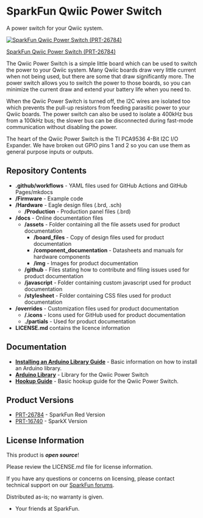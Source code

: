 SparkFun Qwiic Power Switch
========================================

A power switch for your Qwiic system.

[![SparkFun Qwiic Power Switch (PRT-26784)]()](https://www.sparkfun.com/products/26784)

[SparkFun Qwiic Power Switch (PRT-26784)](https://www.sparkfun.com/products/26784)

The Qwiic Power Switch is a simple little board which can be used to switch the power to your Qwiic
system. Many Qwiic boards draw very little current when not being used, but there are some that draw
significantly more. The power switch allows you to switch the power to those boards, so you can minimize the
current draw and extend your battery life when you need to.

When the Qwiic Power Switch is turned off, the I2C wires are isolated too which prevents the pull-up
resistors from feeding parasitic power to your Qwiic boards. The power switch can also be used to
isolate a 400kHz bus from a 100kHz bus; the slower bus can be disconnected during fast-mode communication
without disabling the power.

The heart of the Qwiic Power Switch is the TI PCA9536 4-Bit I2C I/O Expander. We have broken out GPIO pins
1 and 2 so you can use them as general purpose inputs or outputs.



Repository Contents
-------------------

* **.github/workflows** - YAML files used for GitHub Actions and GitHub Pages/mkdocs
* **/Firmware** - Example code
* **/Hardware** - Eagle design files (.brd, .sch)
  * **/Production** - Production panel files (.brd)
* **/docs** - Online documentation files
  * **/assets** - Folder containing all the file assets used for product documentation
    * **/board_files** - Copy of design files used for product documentation
    * **/component_documentation** - Datasheets and manuals for hardware components
    * **/img** - Images for product documentation
  * **/github** - Files stating how to contribute and filing issues used for product documentation
  * **/javascript** - Folder containing custom javascript used for product documentation
  * **/stylesheet** - Folder containing CSS files used for product documentation
* **/overrides** - Customization files used for product documentation
  * **/.icons** - Icons used for GitHub used for product documentation
  * **./partials** - Used for product documentation
* **LICENSE.md** contains the licence information



Documentation
-------------------

* **[Installing an Arduino Library Guide](https://learn.sparkfun.com/tutorials/installing-an-arduino-library)** - Basic information on how to install an Arduino library.
* **[Arduino Library](https://github.com/sparkfun/SparkFun_Qwiic_Power_Switch_Arduino_Library)** - Library for the Qwiic Power Switch
* **[Hookup Guide](https://docs.sparkfun.com/SparkFun_Qwiic_Power_Switch/introduction/)** - Basic hookup guide for the Qwiic Power Switch.



Product Versions
----------------

* [PRT-26784](https://www.sparkfun.com/products/26784) - SparkFun Red Version
* [PRT-16740](https://www.sparkfun.com/products/16740) - SparkX Version



License Information
-------------------

This product is _**open source**_!

Please review the LICENSE.md file for license information.

If you have any questions or concerns on licensing, please contact technical support on our [SparkFun forums](https://forum.sparkfun.com/viewforum.php?f=123).

Distributed as-is; no warranty is given.

- Your friends at SparkFun.
